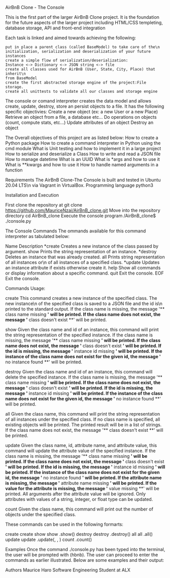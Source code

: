 AirBnB Clone - The Console

This is the first part of the larger AirBnB Clone project. It is the foundation
for the future aspects of the larger project including HTML/CSS templeting, database storage, API and front-end integration

Each task is linked and aimed towards achieving the following:

	put in place a parent class (called BaseModel) to take care of the\n
	initialization, serialization and deserialization of your future instances
	create a simple flow of serialization/deserialization: 
	Instance <-> Dictionary <-> JSON string <-> file
	create all classes used for AirBnB (User, State, City, Place) that inherit\n
	from BaseModel
	create the first abstracted storage engine of the project:File storage.
	create all unittests to validate all our classes and storage engine

The console or comand interpreter creates the data model and allows create, 
update, destroy, store an persist objects to a file. 
It has the following specific objectivies:
	Create a new object (ex: a new User or a new Place)
	Retrieve an object from a file, a database etc…
	Do operations on objects (count, compute stats, etc…)
	Update attributes of an object
	Destroy an object

The Overall objectives of this project are as listed below:
	How to create a Python package
	How to create a command interpreter in Python using the cmd module
	What is Unit testing and how to implement it in a large project
	How to serialize and deserialize a Class
	How to write and read a JSON file
	How to manage datetime
	What is an UUID
	What is *args and how to use it
	What is **kwargs and how to use it
	How to handle named arguments in a function

Requirements
The AirBnB Clone-The Console is built and tested in Ubuntu 20.04 LTS\n
via Vagrant in VirtualBox. Programming language python3

Installation and Execution

First clone the repository at
	git clone https://github.com/MauriceNzai/AirBnB_clone.git
Move into the repository directory
	cd AirBnB_clone
Execute the console program 
	/AirBnB_clone$ ./console.py

The Console Commands
The ommands available for this command interpreter as tabulated below:

Name		Description
*create		Creates a new instance of the class passed by argument.
show		Prints the string representation of an instance.
*destroy	Deletes an instance that was already created.
all		Prints string representation of all instances or\n
		of all instances of a specified class.
*update		Updates an instance attribute if exists otherwise create it.
help		Show all commands or display information about a specific command.
quit		Exit the console.
EOF		Exit the console.


Commands Usage:

create
This command creates a new instance of the specified class. The new instance\n
of the specified class is saved to a JSON file and the id is\n
printed to the standard output.
If the class name is missing, the message
 '** class name missing **' will be printed.
If the class name does not exist, the message
 '** class doesn't exist **' will be printed.

show
Given the class name and id of an instance, this command will print the
string representation of the specified instance.
If the class name is missing, the message
'** class name missing **' will be printed.
If the class name does not exist, the message
'** class doesn't exist **' will be printed.
If the id is missing, the message
'** instance id missing **' will be printed.
If the instance of the class name does not exist for the given id, the message
 '** no instance found **' will be printed.

destroy
Given the class name and id of an instance,
this command will delete the specified instance.
If the class name is missing, the message
'** class name missing **' will be printed.
If the class name does not exist, the message
'** class doesn't exist **' will be printed.
If the id is missing, the message
'** instance id missing **' will be printed.
If the instance of the class name does not exist for the given id, the message
'** no instance found **' will be printed.

all
Given the class name, this command will print the string representation of all
instances under the specified class. If no class name is specified,
all existing objects will be printed.
The printed result will be in a list of strings.
If the class name does not exist, the message
'** class doesn't exist **' will be printed.

update
Given the class name, id, attribute name, and attribute value, this command
will update the attribute value of the specified instance.
If the class name is missing, the message
'** class name missing **' will be printed.
If the class name does not exist, the message
'** class doesn't exist **' will be printed.
If the id is missing, the message
'** instance id missing **' will be printed.
If the instance of the class name does not exist for the given id, the message
'** no instance found **' will be printed.
If the attribute name is missing, the message
'** attribute name missing **' will be printed.
If the value for the attribute is missing, the message
'** value missing **' will be printed.
All arguments after the attribute value will be ignored.
Only attributes with values of a string, integer, or float type can be updated.

count
Given the class name, this command will print out the number
of objects under the specified class.

These commands can be used in the following formarts:

create
create <class name>
show
show <class name> <id>
<class name>.show(<id>)
destroy
destroy <class name> <id>
<class name>.destroy(<id>)
all
all <class name>
<class name>.all()
update
update <class name> <id> <attribute name> <attribute value>
<class name>.update(<id>, <attribute name>, <attribute value>)
count
<class name>.count()


Examples
Once the command ./console.py has been typed into the terminal,
the user will be prompted with (hbnb). The user can proceed to enter the
commands as earlier illustrated. Below are some examples and their output:


Authors
Maurice Haro Software Engineering Student at ALX

